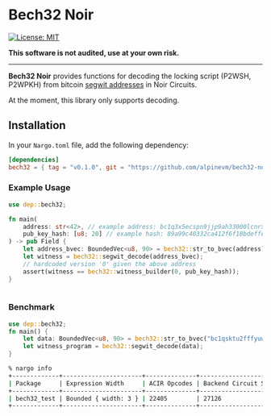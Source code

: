 # Bech32 Noir 

[![License: MIT](https://img.shields.io/badge/License-MIT-yellow.svg)](https://opensource.org/licenses/MIT)

**This software is not audited, use at your own risk.**

<hr>

**Bech32 Noir** provides functions for decoding the locking script (P2WSH, P2WPKH) from bitcoin [segwit addresses](https://en.bitcoin.it/wiki/BIP_0173#Bech32) in Noir Circuits.

At the moment, this library only supports decoding.
<br>

## Installation

In your `Nargo.toml` file, add the following dependency:

```toml
[dependencies]
bech32 = { tag = "v0.1.0", git = "https://github.com/alpinevm/bech32-noir" }
```

### Example Usage

```rust
use dep::bech32;

fn main(
    address: str<42>, // example address: bc1q3x5ecspn9jjp9ah33000lcnrx35s0kq7f8tyan
    pub_key_hash: [u8; 20] // example hash: 89a99c40332ca412f6f18bdeffe263346907d81e (encoded as array of u8s)
) -> pub Field {
    let address_bvec: BoundedVec<u8, 90> = bech32::str_to_bvec(address);
    let witness = bech32::segwit_decode(address_bvec);
    // hardcoded version '0' given the above address
    assert(witness == bech32::witness_builder(0, pub_key_hash));
}
    
```

### Benchmark 
```rust
use dep::bech32;
fn main() {
    let data: BoundedVec<u8, 90> = bech32::str_to_bvec("bc1qsktu2fffyuwkmxk85z4ad9mq9hhldqqcnrzmzs");
    let witness_program = bech32::segwit_decode(data);
}
```
```sh
% nargo info
+-------------+----------------------+--------------+----------------------+
| Package     | Expression Width     | ACIR Opcodes | Backend Circuit Size |
+-------------+----------------------+--------------+----------------------+
| bech32_test | Bounded { width: 3 } | 22405        | 27126                |
+-------------+----------------------+--------------+----------------------+
```
